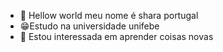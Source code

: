 - 👋 Hellow world meu nome é shara portugal
- 😁Estudo na universidade unifebe 
- 👀 Estou interessada em aprender coisas novas






<!---
sharaportugal/sharaportugal is a ✨ special ✨ repository because its `README.md` (this file) appears on your GitHub profile.
You can click the Preview link to take a look at your changes.
--->

